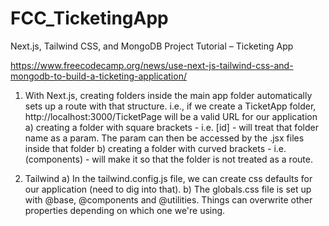 # FCC_TicketingApp

Next.js, Tailwind CSS, and MongoDB Project Tutorial – Ticketing App

https://www.freecodecamp.org/news/use-next-js-tailwind-css-and-mongodb-to-build-a-ticketing-application/

1. With Next.js, creating folders inside the main app folder automatically sets up a route with that structure.
   i.e., if we create a TicketApp folder, http://localhost:3000/TicketPage will be a valid URL for our application
   a) creating a folder with square brackets - i.e. [id] - will treat that folder name as a param.
   The param can then be accessed by the .jsx files inside that folder
   b) creating a folder with curved brackets - i.e. (components) - will make it so that the folder is not treated as a route.

2. Tailwind
   a) In the tailwind.config.js file, we can create css defaults for our application (need to dig into that).
   b) The globals.css file is set up with @base, @components and @utilities. Things can overwrite other properties depending on which one we're using.
